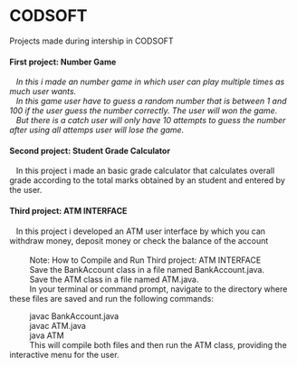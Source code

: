 # CODSOFT
Projects made during intership in CODSOFT
   <h4>First project: Number Game</h4>
   &nbsp;&nbsp;&nbsp;<i>In this i made an number game in which user can play multiple times as much user wants.<br/>
   &nbsp;&nbsp;&nbsp;In this game user have to guess a random number that is between 1 and 100 if the user guess the number correctly. The user will won the game.<br/> 
   &nbsp;&nbsp;&nbsp;But there is a catch user will only have 10 attempts to guess the number after using all attemps user will lose the game.</i>

<h4>Second project: Student Grade Calculator</h4>
&nbsp;&nbsp;&nbsp;In this project i made an basic grade calculator that calculates overall grade according to the total marks obtained by an student and entered by the user.

<h4>Third project: ATM INTERFACE</h4>
&nbsp;&nbsp;&nbsp;In this project i developed an ATM user interface by which you can withdraw money, deposit money or check the balance of the account <br>
<br>
&nbsp;&nbsp;&nbsp;&nbsp;&nbsp;&nbsp;&nbsp;&nbsp;&nbsp;Note: How to Compile and Run Third project: ATM INTERFACE <br>
&nbsp;&nbsp;&nbsp;&nbsp;&nbsp;&nbsp;&nbsp;&nbsp;&nbsp;Save the BankAccount class in a file named BankAccount.java.<br>
&nbsp;&nbsp;&nbsp;&nbsp;&nbsp;&nbsp;&nbsp;&nbsp;&nbsp;Save the ATM class in a file named ATM.java.<br>
&nbsp;&nbsp;&nbsp;&nbsp;&nbsp;&nbsp;&nbsp;&nbsp;&nbsp;In your terminal or command prompt, navigate to the directory where these files are saved and run the following commands:<br>

&nbsp;&nbsp;&nbsp;&nbsp;&nbsp;&nbsp;&nbsp;&nbsp;&nbsp;javac BankAccount.java<br>
&nbsp;&nbsp;&nbsp;&nbsp;&nbsp;&nbsp;&nbsp;&nbsp;&nbsp;javac ATM.java<br>
&nbsp;&nbsp;&nbsp;&nbsp;&nbsp;&nbsp;&nbsp;&nbsp;&nbsp;java ATM<br>
&nbsp;&nbsp;&nbsp;&nbsp;&nbsp;&nbsp;&nbsp;&nbsp;&nbsp;This will compile both files and then run the ATM class, providing the interactive menu for the user.

